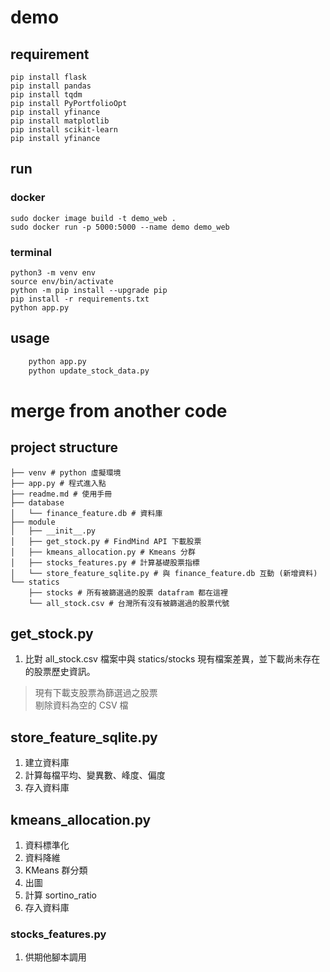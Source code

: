 # demo

## requirement
```shell
pip install flask
pip install pandas
pip install tqdm
pip install PyPortfolioOpt
pip install yfinance
pip install matplotlib
pip install scikit-learn
pip install yfinance
```

## run

### docker
```shell
sudo docker image build -t demo_web .
sudo docker run -p 5000:5000 --name demo demo_web
```

### terminal
```shell
python3 -m venv env
source env/bin/activate
python -m pip install --upgrade pip
pip install -r requirements.txt
python app.py
```

## usage
```python
    python app.py
    python update_stock_data.py
```

# merge from another code 

## project structure

```shell
├── venv # python 虛擬環境
├── app.py # 程式進入點
├── readme.md # 使用手冊
├── database
│   └── finance_feature.db # 資料庫
├── module
│   ├── __init__.py
│   ├── get_stock.py # FindMind API 下載股票
│   ├── kmeans_allocation.py # Kmeans 分群
│   ├── stocks_features.py # 計算基礎股票指標
│   └── store_feature_sqlite.py # 與 finance_feature.db 互動 (新增資料)
└── statics
    ├── stocks # 所有被篩選過的股票 datafram 都在這裡
    └── all_stock.csv # 台灣所有沒有被篩選過的股票代號
```

## get_stock.py
1. 比對 all_stock.csv 檔案中與 statics/stocks 現有檔案差異，並下載尚未存在的股票歷史資訊。

> 現有下載支股票為篩選過之股票<br>
> 剔除資料為空的 CSV 檔

## store_feature_sqlite.py
1. 建立資料庫
2. 計算每檔平均、變異數、峰度、偏度
3. 存入資料庫

## kmeans_allocation.py
1. 資料標準化
2. 資料降維
3. KMeans 群分類
4. 出圖
5. 計算 sortino_ratio
6. 存入資料庫

### stocks_features.py
1. 供期他腳本調用